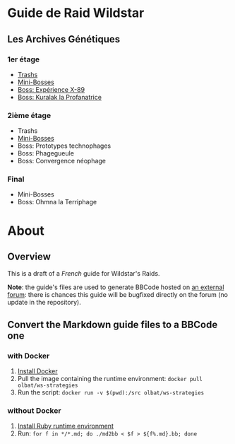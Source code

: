 Guide de Raid Wildstar
======================

Les Archives Génétiques
-----------------------

### 1er étage
- [Trashs](ga/trashs_1.md)
- [Mini-Bosses](ga/mini_bosses_1.md)
- [Boss: Expérience X-89](ga/x89.md)
- [Boss: Kuralak la Profanatrice](ga/kuralak.md)

### 2ième étage
- Trashs
- [Mini-Bosses](ga/mini_bosses_2.md)
- Boss: Prototypes technophages
- Boss: Phagegueule
- Boss: Convergence néophage

### Final
- Mini-Bosses
- Boss: Ohmna la Terriphage


About
=====

Overview
--------
This is a draft of a _French_ guide for Wildstar's Raids.

__Note__: the guide's files are used to generate BBCode hosted on [an external forum](http://www.guilde-lunae.fr/viewtopic.php?f=27&t=257): there is chances this guide will be bugfixed directly on the forum (no update in the repository).


Convert the Markdown guide files to a BBCode one
------------------------------------------------
### with Docker
1. [Install Docker](https://docs.docker.com/installation/#installation)
2. Pull the image containing the runtime environment: `docker pull olbat/ws-strategies`
3. Run the script: `docker run -v $(pwd):/src olbat/ws-strategies`

### without Docker
1. [Install Ruby runtime environment](https://www.ruby-lang.org/en/documentation/installation/)
2. Run: `for f in */*.md; do ./md2bb < $f > ${f%.md}.bb; done`
